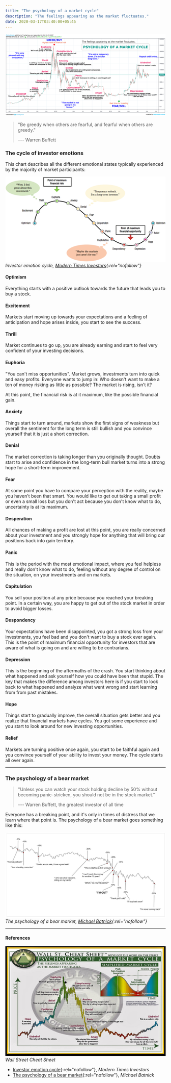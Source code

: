 ```yaml
---
title: "The psychology of a market cycle"
description: "The feelings appearing as the market fluctuates."
date: 2020-03-17T03:40:00+05:45
---
```


![the psychology of a market cycle](/uploads/20200317-the-psychology-of-a-market-cycle.png)

> "Be greedy when others are fearful, and fearful when others are greedy."
>
> --- Warren Buffett

### The cycle of investor emotions

This chart describes all the different emotional states typically experienced by the majority of market participants:

![investor emotion cycle](/uploads/20200317-the-cycle-of-investor-emotions.png)
_Investor emotion cycle, [Modern Times Investors](https://moderntimesinvestors.com/investing/investor-emotion-cycle/){:rel="nofollow"}_

#### Optimism

Everything starts with a positive outlook towards the future that leads you to buy a stock.

#### Excitement

Markets start moving up towards your expectations and a feeling of anticipation and hope arises inside, you start to see the success.

#### Thrill

Market continues to go up, you are already earning and start to feel very confident of your investing decisions.

#### Euphoria

"You can't miss opportunities". Market grows, investments turn into quick and easy profits. Everyone wants to jump in: Who doesn't want to make a ton of money risking as little as possible? The market is rising, isn't it?

At this point, the financial risk is at it maximum, like the possible financial gain.

#### Anxiety

Things start to turn around, markets show the first signs of weakness but overall the sentiment for the long term is still bullish and you convince yourself that it is just a short correction.

#### Denial

The market correction is taking longer than you originally thought. Doubts start to arise and confidence in the long-term bull market turns into a strong hope for a short-term improvement.

#### Fear

At some point you have to compare your perception with the reality, maybe you haven't been that smart. You would like to get out taking a small profit or even a small loss but you don't act because you don't know what to do, uncertainty is at its maximum.

#### Desperation

All chances of making a profit are lost at this point, you are really concerned about your investment and you strongly hope for anything that will bring our positions back into gain territory.

#### Panic

This is the period with the most emotional impact, where you feel helpless and really don't know what to do, feeling without any degree of control on the situation, on your investments and on markets.

#### Capitulation

You sell your position at any price because you reached your breaking point. In a certain way, you are happy to get out of the stock market in order to avoid bigger losses.

#### Despondency

Your expectations have been disappointed, you got a strong loss from your investments, you feel bad and you don't want to buy a stock ever again. This is the point of maximum financial opportunity for investors that are aware of what is going on and are willing to be contrarians.

#### Depression

This is the beginning of the aftermaths of the crash. You start thinking about what happened and ask yourself how you could have been that stupid. The key that makes the difference among investors here is if you start to look back to what happened and analyze what went wrong and start learning from from past mistakes.

#### Hope

Things start to gradually improve, the overall situation gets better and you realize that financial markets have cycles. You got some experience and you start to look around for new investing opportunities.

#### Relief

Markets are turning positive once again, you start to be faithful again and you convince yourself of your ability to invest your money. The cycle starts all over again.

---

### The psychology of a bear market

> "Unless you can watch your stock holding decline by 50% without becoming panic-stricken, you should not be in the stock market."
>
> --- Warren Buffett, the greatest investor of all time

Everyone has a breaking point, and it's only in times of distress that we learn where that point is. The psychology of a bear market goes something like this:

![bear market cycle](/uploads/20200317-the-psychology-of-a-bear-market.jpg)
_The psychology of a bear market, [Michael Batnick](https://moderntimesinvestors.com/investing/investor-emotion-cycle/){:rel="nofollow"}_

---

#### References

![Psychology of a market cycle](/uploads/20200317-psychology-of-a-market-cycle.jpg)
_Wall Street Cheat Sheet_

- [Investor emotion cycle](https://moderntimesinvestors.com/investing/investor-emotion-cycle/){:rel="nofollow"}, _Modern Times Investors_
- [The psychology of a bear market](https://moderntimesinvestors.com/investing/investor-emotion-cycle/){:rel="nofollow"}, _Michael Batnick_

